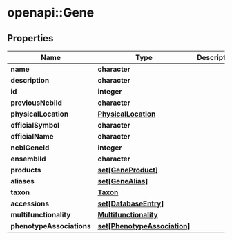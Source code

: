 # openapi::Gene


## Properties
Name | Type | Description | Notes
------------ | ------------- | ------------- | -------------
**name** | **character** |  | [optional] 
**description** | **character** |  | [optional] 
**id** | **integer** |  | [optional] 
**previousNcbiId** | **character** |  | [optional] 
**physicalLocation** | [**PhysicalLocation**](PhysicalLocation.md) |  | [optional] 
**officialSymbol** | **character** |  | [optional] 
**officialName** | **character** |  | [optional] 
**ncbiGeneId** | **integer** |  | [optional] 
**ensemblId** | **character** |  | [optional] 
**products** | [**set[GeneProduct]**](GeneProduct.md) |  | [optional] 
**aliases** | [**set[GeneAlias]**](GeneAlias.md) |  | [optional] 
**taxon** | [**Taxon**](Taxon.md) |  | [optional] 
**accessions** | [**set[DatabaseEntry]**](DatabaseEntry.md) |  | [optional] 
**multifunctionality** | [**Multifunctionality**](Multifunctionality.md) |  | [optional] 
**phenotypeAssociations** | [**set[PhenotypeAssociation]**](PhenotypeAssociation.md) |  | [optional] 


